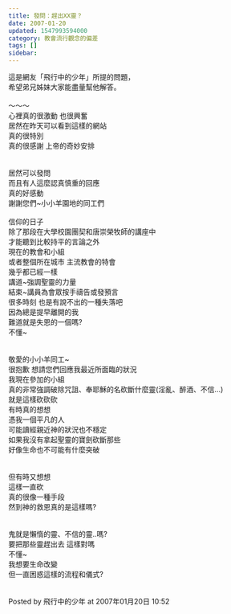 ```yaml
---
title: 發問：趕出XX靈？
date: 2007-01-20
updated: 1547993594000
category: 教會流行觀念的偏差
tags: []
sidebar: 
---
```


<p>這是網友「飛行中的少年」所提的問題，<br/>希望弟兄姊妹大家能盡量幫他解答。<br/><br/><!--more-->～～～<br/>心裡真的很激動 也很興奮<br/>居然在昨天可以看到這樣的網站<br/>真的很特別<br/>真的很感謝 上帝的奇妙安排<br/><br/><br/>居然可以發問<br/>而且有人這麼認真慎重的回應<br/>真的好感動<br/>謝謝您們~小小羊園地的同工們<br/><br/>信仰的日子<br/>除了那段在大學校園團契和唐崇榮牧師的講座中<br/>才能聽到比較持平的言論之外<br/>現在的教會和小組<br/>或者整個所在城市 主流教會的特會<br/>幾乎都已經一樣<br/>講道~強調聖靈的力量<br/>結束~講員為會眾按手禱告或發預言<br/>很多時刻 也是有說不出的一種失落吧<br/>因為總是提早離開的我<br/>難道就是失恩的一個嗎?<br/>不懂~<br/><br/><br/>敬愛的小小羊同工~<br/>很抱歉 想請您們回應我最近所面臨的狀況<br/>我現在參加的小組<br/>真的非常強調破除咒詛、奉耶穌的名砍斷什麼靈(淫亂、醉酒、不信...)<br/>就是這樣砍砍砍 <br/>有時真的想想 <br/>憑我一個平凡的人<br/>可能讀經親近神的狀況也不穩定<br/>如果我沒有拿起聖靈的寶劍砍斷那些<br/>好像生命也不可能有什麼突破<br/><br/><br/>但有時又想想<br/>這樣一直砍<br/>真的很像一種手段<br/>然到神的救恩真的是這樣嗎?<br/><br/><br/>鬼就是懶惰的靈、不信的靈..嗎?<br/>要把那些靈趕出去 這樣對嗎<br/>不懂~<br/>我想要生命改變<br/>但一直困惑這樣的流程和儀式?<br/><br/><br/>Posted by 飛行中的少年 at 2007年01月20日 10:52 <br/></p>